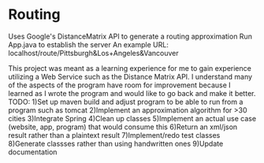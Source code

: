 Routing
=======

Uses Google's DistanceMatrix API to generate a routing approximation
Run App.java to establish the server
An example URL: localhost/route/Pittsburgh&Los+Angeles&Vancouver

This project was meant as a learning experience for me to gain experience utilizing a Web Service such as
the Distance Matrix API.  I understand many of the aspects of the program have room for improvement because
I learned as I wrote the program and would like to go back and make it better.
TODO:
1)Set up maven build and adjust program to be able to run from a program such as tomcat
2)Implement an approximation algorithm for >30 cities
3)Integrate Spring
4)Clean up classes 
5)Implement an actual use case (website, app, program) that would consume this
6)Return an xml/json result rather than a plaintext result
7)Implement/redo test classes
8)Generate classses rather than using handwritten ones
9)Update documentation

